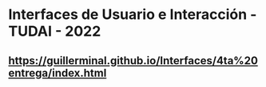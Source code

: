 # Interfaces de Usuario e Interacción - TUDAI - 2022

## https://guillerminal.github.io/Interfaces/4ta%20entrega/index.html
